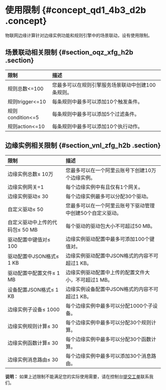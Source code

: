 # 使用限制 {#concept_qd1_4b3_d2b .concept}

物联网边缘计算针对边缘实例功能和规则引擎中的场景联动，设有使用限制。

## 场景联动相关限制 {#section_oqz_xfg_h2b .section}

|限制|描述|
|:-|:-|
|规则总数<=100|您最多可以在规则引擎服务场景联动中创建100条规则。|
|规则trigger<=10|每条规则中最多可以添加10个触发条件。|
|规则condition<=5|每条规则中最多可以添加5个过滤条件。|
|规则action<=10|每条规则中最多可以添加10个执行动作。|

## 边缘实例相关限制 {#section_vnl_zfg_h2b .section}

|限制|描述|
|:-|:-|
|边缘实例总数≤ 10万|您最多可以在一个阿里云账号下创建10万个边缘实例。|
|边缘实例网关=1|每个边缘实例中有且仅有1个网关。|
|边缘实例驱动≤ 30|每个边缘实例最多可以分配30个驱动。|
|自定义驱动≤ 50|您最多可以在一个阿里云账号下驱动管理中创建50个自定义驱动。|
|自定义驱动中上传的代码包≤ 50 MB|每个驱动的驱动包大小不可超过50 MB。|
|驱动配置中键值对≤ 100|边缘实例驱动配置中最多可添加100个键值对。|
|驱动配置中JSON格式≤ 1 KB|边缘实例驱动配置中JSON格式的内容不可超过1 KB。|
|驱动配置中配置文件≤ 1 MB|边缘实例驱动配置中上传的配置文件大小，不可超过1 MB。|
|设备配置JSON格式≤ 1 KB|边缘实例设备配置中JSON格式的内容不可超过1 KB。|
|边缘实例子设备≤ 1000|每个边缘实例中最多可以分配1000个子设备。|
|边缘实例规则计算≤ 30|每个边缘实例中最多可以分配30个规则计算。|
|边缘实例函数计算≤ 30|每个边缘实例中最多可以分配30个函数计算。|
|边缘实例消息路由≤ 30|每个边缘实例中最多可以添加30个消息路由。|

**说明：** 如果上述限制不能满足您的实际使用需要，请在控制台[提交工单](https://selfservice.console.aliyun.com/ticket/category/iot/today)联系我们。

